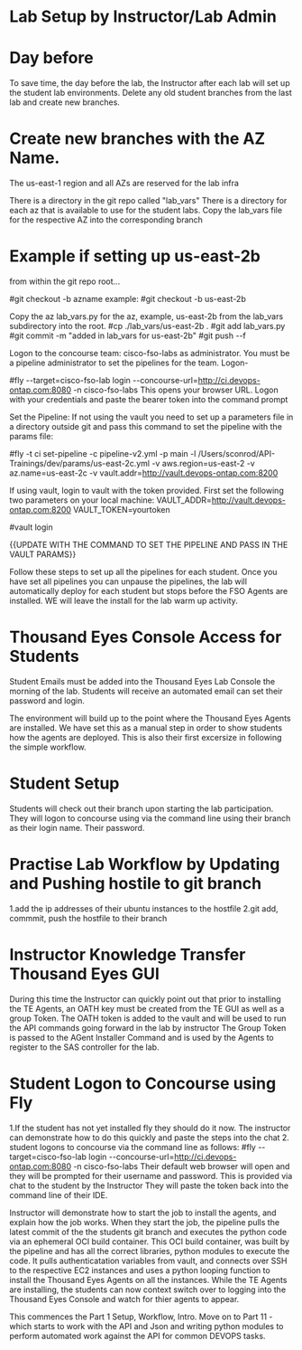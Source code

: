 Lab Setup by Instructor/Lab Admin
=================================

Day before
===========

To save time, the day before the lab, the Instructor after each lab will set up the student lab environments. Delete any old student branches from the last lab and create new branches.

Create new branches with the AZ Name.
=======================================
The us-east-1 region and all AZs are reserved for the lab infra

There is a directory in the git repo called "lab_vars"
There is a directory for each az that is available to use for the student labs.
Copy the lab_vars file for the respective AZ into the corresponding branch 

Example if setting up us-east-2b
==============================
from within the git repo root...

#git checkout -b azname
example:
#git checkout -b us-east-2b

Copy the az lab_vars.py for the az, example, us-east-2b from the lab_vars subdirectory into the root. 
#cp ./lab_vars/us-east-2b .
#git add lab_vars.py 
#git commit -m "added in lab_vars for us-east-2b"
#git push --f


Logon to the concourse team: cisco-fso-labs as administrator. You must be a pipeline administrator to set the pipelines for the team.
Logon-

#fly --target=cisco-fso-lab login --concourse-url=http://ci.devops-ontap.com:8080 -n cisco-fso-labs
This opens your browser URL. Logon with your credentials and paste the bearer token into the command prompt

Set the Pipeline:
If not using the vault you need to set up a parameters file in a directory outside git and pass this command to set the pipeline with the params file:

#fly -t ci set-pipeline -c pipeline-v2.yml -p main -l /Users/sconrod/API-Trainings/dev/params/us-east-2c.yml -v aws.region=us-east-2 -v az.name=us-east-2c -v vault.addr=http://vault.devops-ontap.com:8200

If using vault, login to vault with the token provided. First set the following two parameters on your local machine:
VAULT_ADDR=http://vault.devops-ontap.com:8200
VAULT_TOKEN=yourtoken

#vault login

{{UPDATE WITH THE COMMAND TO SET THE PIPELINE AND PASS IN THE VAULT PARAMS}}

Follow these steps to set up all the pipelines for each student.
Once you have set all pipelines you can unpause the pipelines, the lab will automatically deploy for each student but stops before the FSO Agents are installed. WE will leave the install for the lab warm up activity.

Thousand Eyes Console Access for Students
============================================
Student Emails must be added into the Thousand Eyes Lab Console the morning of the lab.
Students will receive an automated email can set their password and login.

The environment will build up to the point where the Thousand Eyes Agents are installed. We have set this as a manual step in order to show students how the agents are deployed.
This is also their first excersize in following the simple workflow.

Student Setup
===============

Students will check out their branch upon starting the lab participation.
They will logon to concourse using via the command line using their branch as their login name. Their password. 

Practise Lab Workflow by Updating and Pushing hostile to git branch
====================================================================
1.add the ip addresses of their ubuntu instances to the hostfile
2.git add, commmit, push the hostfile to their branch

Instructor Knowledge Transfer Thousand Eyes GUI
=====================================================
During this time the Instructor can quickly point out that prior to installing the TE Agents, an OATH key must be created from the TE GUI as well as a group Token.
The OATH token is added to the vault and will be used to run the API commands going forward in the lab by instructor
The Group Token is passed to the AGent Installer Command and is used by the Agents to register to the SAS controller for the lab.


Student Logon to Concourse using Fly
=====================================
1.If the student has not yet installed fly they should do it now. 
The instructor can demonstrate how to do this quickly and paste the steps into the chat
2. student logons to concourse via the command line as follows:
#fly --target=cisco-fso-lab login --concourse-url=http://ci.devops-ontap.com:8080 -n cisco-fso-labs
Their default web browser will open and they will be prompted for their username and password. This is provided via chat to the student by the Instructor
They will paste the token back into the command line of their IDE.

Instructor will demonstrate how to start the job to install the agents, and explain how the job works.
When they start the job, the pipeline pulls the latest commit of the the students git branch and executes the python code via an ephemeral OCI build container.
This OCI build container, was built by the pipeline and has all the correct libraries, python modules to execute the code.
It pulls authenticatation variables from vault, and connects over SSH to the respective EC2 instances and uses a python looping function to install the Thousand Eyes Agents on all the instances.
While the TE Agents are installing, the students can now context switch over to logging into the Thousand Eyes Console and watch for thier agents to appear.

This commences the Part 1 Setup, Workflow, Intro.
Move on to Part 11 - which starts to work with the API and Json and writing python modules to perform automated work against the API for common DEVOPS tasks.










